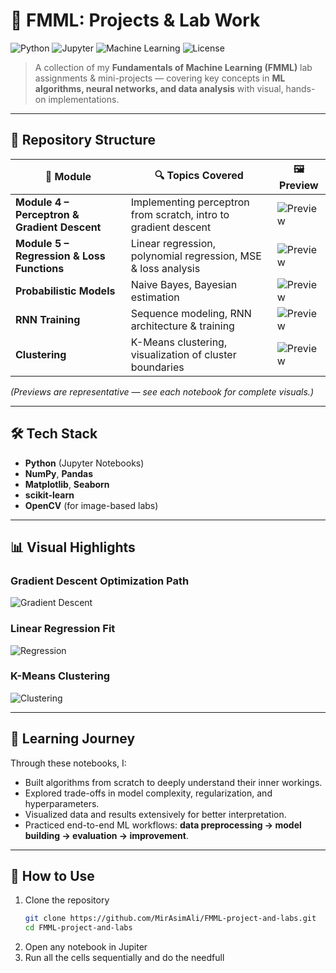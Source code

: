 # 📘 FMML: Projects & Lab Work

![Python](https://img.shields.io/badge/Python-3.8+-blue.svg?logo=python)
![Jupyter](https://img.shields.io/badge/Notebook-Jupyter-orange.svg?logo=jupyter)
![Machine Learning](https://img.shields.io/badge/Focus-Machine%20Learning-red)
![License](https://img.shields.io/badge/License-MIT-green.svg)

> A collection of my **Fundamentals of Machine Learning (FMML)** lab assignments & mini-projects — covering key concepts in **ML algorithms, neural networks, and data analysis** with visual, hands-on implementations.

---

## 📂 Repository Structure

| 📁 Module | 🔍 Topics Covered | 🖼️ Preview |
|-----------|-----------------|-----------|
| **Module 4 – Perceptron & Gradient Descent** | Implementing perceptron from scratch, intro to gradient descent | ![Preview](images/module4.png) |
| **Module 5 – Regression & Loss Functions** | Linear regression, polynomial regression, MSE & loss analysis | ![Preview](images/module5.png) |
| **Probabilistic Models** | Naive Bayes, Bayesian estimation | ![Preview](images/prob_models.png) |
| **RNN Training** | Sequence modeling, RNN architecture & training | ![Preview](images/rnn.png) |
| **Clustering** | K-Means clustering, visualization of cluster boundaries | ![Preview](images/clustering.png) |

*(Previews are representative — see each notebook for complete visuals.)*

---

## 🛠 Tech Stack

- **Python** (Jupyter Notebooks)
- **NumPy**, **Pandas**
- **Matplotlib**, **Seaborn**
- **scikit-learn**
- **OpenCV** (for image-based labs)

---

## 📊 Visual Highlights

### Gradient Descent Optimization Path
![Gradient Descent](images/gradient_descent.gif)

### Linear Regression Fit
![Regression](images/regression_fit.png)

### K-Means Clustering
![Clustering](images/kmeans.png)

---

## 📖 Learning Journey

Through these notebooks, I:
- Built algorithms from scratch to deeply understand their inner workings.
- Explored trade-offs in model complexity, regularization, and hyperparameters.
- Visualized data and results extensively for better interpretation.
- Practiced end-to-end ML workflows: **data preprocessing → model building → evaluation → improvement**.

---

## 🚀 How to Use

1. Clone the repository  
   ```bash
   git clone https://github.com/MirAsimAli/FMML-project-and-labs.git
   cd FMML-project-and-labs
2.  Open any notebook in Jupiter
3. Run all the cells sequentially and do the needfull
